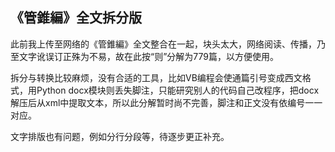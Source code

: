 ## 《管錐編》全文拆分版


此前我上传至网络的《管錐編》全文整合在一起，块头太大，网络阅读、传播，乃至文字讹误订正殊为不易，故在此按“则”分解为779篇，以方便使用。

拆分与转换比较麻烦，没有合适的工具，比如VB编程会使通篇引号变成西文格式，用Python docx模块则丢失脚注，只能研究别人的代码自己改程序，把docx解压后从xml中提取文本，所以此分解暂时尚不完善，脚注和正文没有依编号一一对应。

文字排版也有问题，例如分行分段等，待逐步更正补充。
